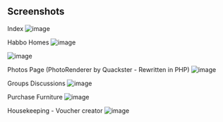 ## Screenshots
Index
![image](https://github.com/user-attachments/assets/c0144a28-5710-4cc6-ab6d-abff472660d9)

Habbo Homes
![image](https://github.com/user-attachments/assets/943009f2-9d73-4fee-8ce0-9231a7f849d6)

![image](https://github.com/user-attachments/assets/68126bd4-c784-422c-8431-7b0f4c375323)

Photos Page (PhotoRenderer by Quackster - Rewritten in PHP)
![image](https://github.com/user-attachments/assets/82afbac9-a2cd-4f6d-8fc9-c98428286fd5)

Groups Discussions
![image](https://github.com/user-attachments/assets/52add6f3-05c1-4d05-bc75-d9c53fc9a3a6)

Purchase Furniture
![image](https://github.com/user-attachments/assets/1a9397f4-228e-4f8e-981b-c1f2e6edd7f2)

Housekeeping - Voucher creator
![image](https://github.com/user-attachments/assets/c1f206cf-0b93-4f21-985d-0f029f810f98)
